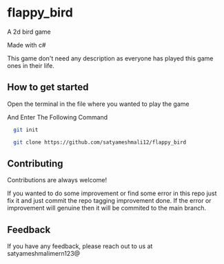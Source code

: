 # flappy_bird
A 2d bird game

Made with c#

This game don't need any description as everyone has played this game ones in their life.

## How to get started

Open the terminal in the file where you wanted to play the game

And Enter The Following Command

```bash
  git init
```

```bash
  git clone https://github.com/satyameshmali12/flappy_bird
```




## Contributing

Contributions are always welcome!

If you wanted to do some improvement or find some error in this
repo just fix it and just commit the repo tagging improvement done.
If the error or improvement will genuine then it will be commited 
to the main branch.


## Feedback

If you have any feedback, please reach out to us at satyameshmalimern123@
